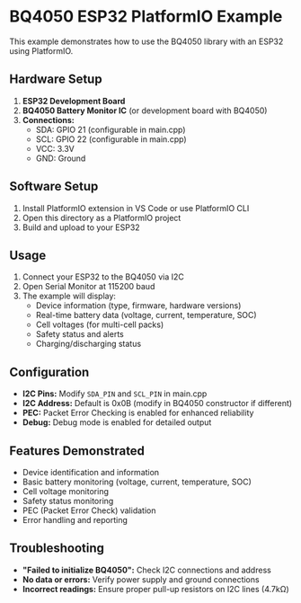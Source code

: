 # BQ4050 ESP32 PlatformIO Example

This example demonstrates how to use the BQ4050 library with an ESP32 using PlatformIO.

## Hardware Setup

1. **ESP32 Development Board**
2. **BQ4050 Battery Monitor IC** (or development board with BQ4050)
3. **Connections:**
   - SDA: GPIO 21 (configurable in main.cpp)
   - SCL: GPIO 22 (configurable in main.cpp)
   - VCC: 3.3V
   - GND: Ground

## Software Setup

1. Install PlatformIO extension in VS Code or use PlatformIO CLI
2. Open this directory as a PlatformIO project
3. Build and upload to your ESP32

## Usage

1. Connect your ESP32 to the BQ4050 via I2C
2. Open Serial Monitor at 115200 baud
3. The example will display:
   - Device information (type, firmware, hardware versions)
   - Real-time battery data (voltage, current, temperature, SOC)
   - Cell voltages (for multi-cell packs)
   - Safety status and alerts
   - Charging/discharging status

## Configuration

- **I2C Pins:** Modify `SDA_PIN` and `SCL_PIN` in main.cpp
- **I2C Address:** Default is 0x0B (modify in BQ4050 constructor if different)
- **PEC:** Packet Error Checking is enabled for enhanced reliability
- **Debug:** Debug mode is enabled for detailed output

## Features Demonstrated

- Device identification and information
- Basic battery monitoring (voltage, current, temperature, SOC)
- Cell voltage monitoring
- Safety status monitoring
- PEC (Packet Error Check) validation
- Error handling and reporting

## Troubleshooting

- **"Failed to initialize BQ4050":** Check I2C connections and address
- **No data or errors:** Verify power supply and ground connections
- **Incorrect readings:** Ensure proper pull-up resistors on I2C lines (4.7kΩ)